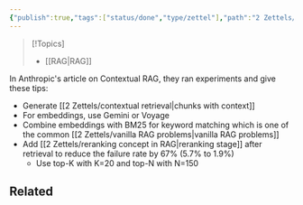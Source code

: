 ```yaml
---
{"publish":true,"tags":["status/done","type/zettel"],"path":"2 Zettels/tips for better RAG performance.md","permalink":"/2-zettels/tips-for-better-rag-performance/","PassFrontmatter":true}
---
```




> [!Topics]
> - [[RAG\|RAG]]

In Anthropic's article on Contextual RAG, they ran experiments and give these tips:
- Generate [[2 Zettels/contextual retrieval\|chunks with context]]
- For embeddings, use Gemini or Voyage
- Combine embeddings with BM25 for keyword matching which is one of the common [[2 Zettels/vanilla RAG problems\|vanilla RAG problems]]
- Add [[2 Zettels/reranking concept in RAG\|reranking stage]] after retrieval to reduce the failure rate by 67% (5.7% to 1.9%)
	- Use top-K with K=20 and top-N with N=150

## Related
